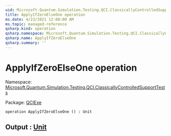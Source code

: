 ```yaml
---
uid: Microsoft.Quantum.Simulation.Testing.QCI.ClassicallyControlledSupportTests.ApplyIfZeroElseOne
title: ApplyIfZeroElseOne operation
ms.date: 4/23/2021 12:00:00 AM
ms.topic: managed-reference
qsharp.kind: operation
qsharp.namespace: Microsoft.Quantum.Simulation.Testing.QCI.ClassicallyControlledSupportTests
qsharp.name: ApplyIfZeroElseOne
qsharp.summary: ''
---
```


# ApplyIfZeroElseOne operation

Namespace: [Microsoft.Quantum.Simulation.Testing.QCI.ClassicallyControlledSupportTests](xref:Microsoft.Quantum.Simulation.Testing.QCI.ClassicallyControlledSupportTests)

Package: [QCIExe](https://nuget.org/packages/QCIExe)




```qsharp
operation ApplyIfZeroElseOne () : Unit
```


## Output : [Unit](xref:microsoft.quantum.qsharp.valueliterals#unit-literal)

